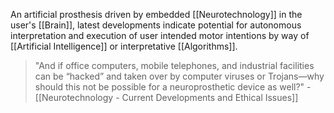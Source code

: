 An artificial prosthesis driven by embedded [[Neurotechnology]] in the user's [[Brain]], latest developments indicate potential for autonomous interpretation and execution of user intended motor intentions by way of [[Artificial Intelligence]] or interpretative [[Algorithms]]. 

>	"And if office computers, mobile telephones, and industrial facilities can be “hacked” and taken over by computer viruses or Trojans—why should this not be possible for a neuroprosthetic device as well?" - [[Neurotechnology - Current Developments and Ethical Issues]]



